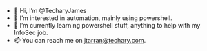 - 👋 Hi, I’m @TecharyJames
- 👀 I’m interested in automation, mainly using powershell.
- 🌱 I’m currently learning powershell stuff, anything to help with my InfoSec job. 
- 📫 You can reach me on jtarran@techary.com.

<!---
TecharyJames/TecharyJames is a ✨ special ✨ repository because its `README.md` (this file) appears on your GitHub profile.
You can click the Preview link to take a look at your changes.
--->
